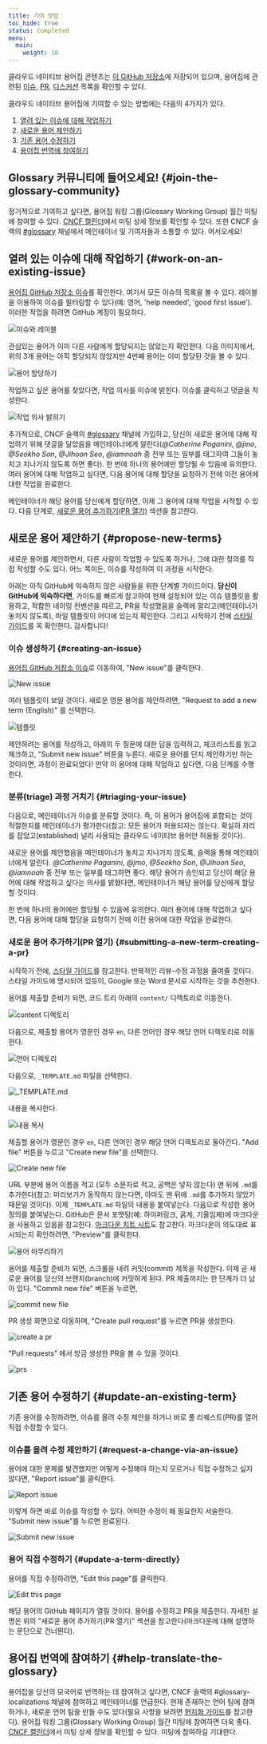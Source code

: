```yaml
---
title: 기여 방법
toc_hide: true
status: Completed
menu:
  main:
    weight: 10
---
```


클라우드 네이티브 용어집 콘텐츠는 [이 GitHub 저장소](https://github.com/cncf/glossary)에 저장되어 있으며, 용어집에 관련된 [이슈](https://github.com/cncf/glossary/issues), [PR](https://github.com/cncf/glossary/pulls), [디스커션](https://github.com/cncf/glossary/discussions) 목록을 확인할 수 있다.

클라우드 네이티브 용어집에 기여할 수 있는 방법에는 다음의 4가지가 있다.

1) [열려 있는 이슈에 대해 작업하기](#work-on-an-existing-issue)
2) [새로운 용어 제안하기](#propose-new-terms)
3) [기존 용어 수정하기](#update-an-existing-term)
4) [용어집 번역에 참여하기](#help-translate-the-glossary)

## Glossary 커뮤니티에 들어오세요! {#join-the-glossary-community}

정기적으로 기여하고 싶다면, 용어집 워킹 그룹(Glossary Working Group) 월간 미팅에 참여할 수 있다. [CNCF 캘린더](https://www.cncf.io/calendar/)에서 미팅 상세 정보를 확인할 수 있다. 또한 CNCF 슬랙의 [#glossary](https://cloud-native.slack.com/archives/C02TX20MQBB) 채널에서 메인테이너 및 기여자들과 소통할 수 있다. 어서오세요!

## 열려 있는 이슈에 대해 작업하기 {#work-on-an-existing-issue}

[용어집 GitHub 저장소 이슈](https://github.com/cncf/glossary/issues)를 확인한다. 여기서 모든 이슈의 목록을 볼 수 있다. 레이블을 이용하여 이슈를 필터링할 수 있다(예: 영어, 'help needed', 'good first issue'). 이러한 작업을 하려면 GitHub 계정이 필요하다.

![이슈와 레이블](/images/how-to/issue-and-labels.png)

관심있는 용어가 이미 다른 사람에게 할당되지는 않았는지 확인한다. 다음 이미지에서, 위의 3개 용어는 아직 할당되지 않았지만 4번째 용어는 이미 할당된 것을 볼 수 있다.

![용어 할당하기](/images/how-to/howto-04.png)

작업하고 싶은 용어를 찾았다면, 작업 의사를 이슈에 밝힌다. 이슈를 클릭하고 댓글을 작성한다.

![작업 의사 밝히기](/images/how-to/claiming-an-issue.png)

추가적으로, CNCF 슬랙의 [#glossary](https://cloud-native.slack.com/archives/C02TX20MQBB) 채널에 가입하고, 당신이 새로운 용어에 대해 작업하기 위해 댓글을 달았음을 메인테이너에게 알린다(_@Catherine Paganini_, _@jmo_, _@Seokho Son_, _@Jihoon Seo_, _@iamnoah_ 중 전부 또는 일부를 태그하여 그들이 놓치고 지나가지 않도록 하면 좋다). 한 번에 하나의 용어에만 할당될 수 있음에 유의한다. 여러 용어에 대해 작업하고 싶다면, 다음 용어에 대해 할당을 요청하기 전에 이전 용어에 대한 작업을 완료한다.

메인테이너가 해당 용어를 당신에게 할당하면, 이제 그 용어에 대해 작업을 시작할 수 있다. 다음 단계로, [새로운 용어 추가하기(PR 열기)](#submitting-a-new-term-creating-a-pr) 섹션을 참고한다.

## 새로운 용어 제안하기 {#propose-new-terms}

새로운 용어를 제안하면서, 다른 사람이 작업할 수 있도록 하거나, 그에 대한 정의를 직접 작성할 수도 있다. 어느 쪽이든, 이슈를 작성하여 이 과정을 시작한다.

아래는 아직 GitHub에 익숙하지 않은 사람들을 위한 단계별 가이드이다. **당신이 GitHub에 익숙하다면**, 가이드를 빠르게 참고하여 현재 설정되어 있는 이슈 템플릿을 활용하고, 적합한 네이밍 컨벤션을 따르고, PR을 작성했음을 슬랙에 알리고(메인테이너가 놓치지 않도록), 파일 템플릿이 어디에 있는지 확인한다. 그리고 시작하기 전에 [스타일 가이드](/ko/style-guide/)를 꼭 확인한다. 감사합니다!

### 이슈 생성하기 {#creating-an-issue}

[용어집 GitHub 저장소 이슈](https://github.com/cncf/glossary/issues)로 이동하여, "New issue"를 클릭한다.

![New issue](/images/how-to/howto-01.png)

여러 템플릿이 보일 것이다. 새로운 영문 용어를 제안하려면, "Request to add a new term (English)" 를 선택한다.

![템플릿](/images/how-to/english-issue-template.jpg)

제안하려는 용어를 작성하고, 아래의 두 질문에 대한 답을 입력하고, 체크리스트를 읽고 체크하고, "Submit new issue" 버튼을 누른다. 새로운 용어를 단지 제안하기만 하는 것이라면, 과정이 완료되었다! 만약 이 용어에 대해 작업하고 싶다면, 다음 단계를 수행한다.

### 분류(triage) 과정 거치기 {#triaging-your-issue}

다음으로, 메인테이너가 이슈를 분류할 것이다. 즉, 이 용어가 용어집에 포함되는 것이 적절한지를 메인테이너가 평가한다(참고: 모든 용어가 허용되지는 않는다. 확실히 자리를 잡았고(established) 널리 사용되는 클라우드 네이티브 용어만 허용될 것이다).

새로운 용어를 제안했음을 메인테이너가 놓치고 지나가지 않도록, 슬랙을 통해 메인테이너에게 알린다. _@Catherine Paganini_, _@jmo_, _@Seokho Son_, _@Jihoon Seo_, _@iamnoah_ 중 전부 또는 일부를 태그하면 좋다. 해당 용어가 승인되고 당신이 해당 용어에 대해 작업하고 싶다는 의사를 밝혔다면, 메인테이너가 해당 용어를 당신에게 할당할 것이다.

한 번에 하나의 용어에만 할당될 수 있음에 유의한다. 여러 용어에 대해 작업하고 싶다면, 다음 용어에 대해 할당을 요청하기 전에 이전 용어에 대한 작업을 완료한다.

### 새로운 용어 추가하기(PR 열기) {#submitting-a-new-term-creating-a-pr}

시작하기 전에, [스타일 가이드](/ko/style-guide/)를 참고한다. 반복적인 리뷰-수정 과정을 줄여줄 것이다. 스타일 가이드에 명시되어 있듯이, Google 또는 Word 문서로 시작하는 것을 추천한다.

용어를 제출할 준비가 되면, 코드 트리 아래의 `content/` 디렉토리로 이동한다.

![content 디렉토리](/images/how-to/howto-05.png)

다음으로, 제출할 용어가 영문인 경우 `en`, 다른 언어인 경우 해당 언어 디렉토리로 이동한다.

![언어 디렉토리](/images/how-to/howto-06.png)

다음으로, `_TEMPLATE.md` 파일을 선택한다.

![_TEMPLATE.md](/images/how-to/howto-07.png)

내용을 복사한다.

![내용 복사](/images/how-to/howto-08.png)

제출할 용어가 영문인 경우 `en`, 다른 언어인 경우 해당 언어 디렉토리로 돌아간다. "Add file" 버튼을 누르고 "Create new file"을 선택한다.

![Create new file](/images/how-to/howto-09.png)

URL 부분에 용어 이름을 적고 (모두 소문자로 적고, 공백은 넣지 않는다) 맨 뒤에 `.md`를 추가한다(참고: 미리보기가 동작하지 않는다면, 아마도 맨 뒤에 `.md`를 추가하지 않았기 때문일 것이다). 이제 `_TEMPLATE.md` 파일의 내용을 붙여넣는다. 다음으로 작성한 용어 정의를 붙여넣는다. GitHub은 문서 포맷팅(예: 하이퍼링크, 굵게, 기울임체)에 마크다운을 사용하고 있음을 참고한다. [마크다운 치트 시트](https://www.markdownguide.org/cheat-sheet/)도 참고한다. 마크다운이 의도대로 표시되는지 확인하려면, "Preview"를 클릭한다.

![용어 마무리하기](/images/how-to/howto-10.png)

용어를 제출할 준비가 되면, 스크롤을 내려 커밋(commit) 제목을 작성한다. 이제 곧 새로운 용어를 당신의 브랜치(branch)에 커밋하게 된다. PR 제출까지는 한 단계가 더 남아 있다. "Commit new file" 버튼을 누르면,

![commit new file](/images/how-to/howto-11.png)

PR 생성 화면으로 이동하며, "Create pull request"를 누르면 PR을 생성한다.

![create a pr](/images/how-to/howto-12.png)

"Pull requests" 에서 방금 생성한 PR을 볼 수 있을 것이다.

![prs](/images/how-to/howto-13.png)

## 기존 용어 수정하기 {#update-an-existing-term}

기존 용어를 수정하려면, 이슈를 올려 수정 제안을 하거나 바로 풀 리퀘스트(PR)를 열어 직접 수정할 수 있다.

### 이슈를 올려 수정 제안하기 {#request-a-change-via-an-issue}

용어에 대한 문제를 발견했지만 어떻게 수정해야 하는지 모르거나 직접 수정하고 싶지 않다면, "Report issue"를 클릭한다.

![Report issue](/images/how-to/howto-14.png)

이렇게 하면 바로 이슈를 작성할 수 있다. 어떠한 수정이 왜 필요한지 서술한다. "Submit new issue"를 누르면 완료된다.

![Submit new issue](/images/how-to/howto-15.png)

### 용어 직접 수정하기 {#update-a-term-directly}

용어를 직접 수정하려면, "Edit this page"를 클릭한다.

![Edit this page](/images/how-to/howto-16.png)

해당 용어의 GitHub 페이지가 열릴 것이다. 용어를 수정하고 PR을 제출한다. 자세한 설명은 위의 "새로운 용어 추가하기(PR 열기)" 섹션을 참고한다(마크다운에 대해 설명하는 문단으로 건너뛴다).

## 용어집 번역에 참여하기 {#help-translate-the-glossary}

용어집을 당신의 모국어로 번역하는 데 참여하고 싶다면, CNCF 슬랙의 #glossary-localizations 채널에 참여하고 메인테이너를 언급한다. 현재 존재하는 언어 팀에 참여하거나, 새로운 언어 팀을 만들 수도 있다(필요 사항을 보려면 [현지화 가이드](https://github.com/cncf/glossary/blob/main/LOCALIZATION.md)를 참고한다). 용어집 워킹 그룹(Glossary Working Group) 월간 미팅에 참여하면 더욱 좋다. [CNCF 캘린더](https://www.cncf.io/calendar/)에서 미팅 상세 정보를 확인할 수 있다. 미팅에 참여하길 기대한다.
